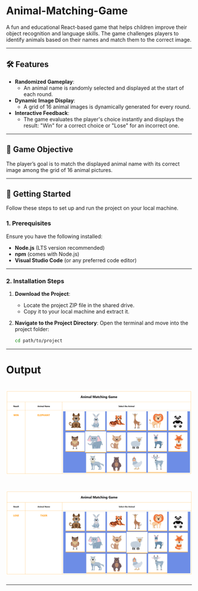 # Animal-Matching-Game

A fun and educational React-based game that helps children improve their object recognition and language skills. The game challenges players to identify animals based on their names and match them to the correct image.

---

## 🛠 Features

- **Randomized Gameplay**:
  - An animal name is randomly selected and displayed at the start of each round.
- **Dynamic Image Display**:
  - A grid of 16 animal images is dynamically generated for every round.
- **Interactive Feedback**:
  - The game evaluates the player's choice instantly and displays the result: "Win" for a correct choice or "Lose" for an incorrect one.

---

## 🎯 Game Objective

The player’s goal is to match the displayed animal name with its correct image among the grid of 16 animal pictures.

---

## 🚀 Getting Started

Follow these steps to set up and run the project on your local machine.

### 1. Prerequisites

Ensure you have the following installed:

- **Node.js** (LTS version recommended)
- **npm** (comes with Node.js)
- **Visual Studio Code** (or any preferred code editor)

---

### 2. Installation Steps

1. **Download the Project**:

   - Locate the project ZIP file in the shared drive.
   - Copy it to your local machine and extract it.

2. **Navigate to the Project Directory**:
   Open the terminal and move into the project folder:
   ```bash
   cd path/to/project
   ```

---

# Output

# ![alt text](outputWin.png)

# ![alt text](outputLose.png)

---
